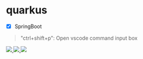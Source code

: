 # quarkus

- [x] SpringBoot

> "ctrl+shift+p": Open vscode command input box

<p align='left'>
 <a href="#">
    <img src="https://img.shields.io/badge/Spring_Boot-6DB33F?style=for-the-badge&logo=spring-boot&logoColor=white" />
 <img src="https://img.shields.io/badge/Quarkus-000000?style=for-the-badge&logo=quarkus" />
  <img src="https://img.shields.io/badge/Java"/>
  </a>
</p>
